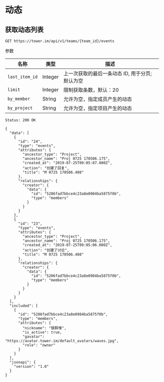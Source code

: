 # 动态

## 获取动态列表

```
GET https://tower.im/api/v1/teams/{team_id}/events
```

参数

| 名称                      | 类型        | 描述               |
| ------------------------- | ----------- | ------------------ |
| `last_item_id` | Integer | 上一次获取的最后一条动态 ID, 用于分页; 默认为空 |
| `limit` | Integer | 限制获取条数，默认：20 |
| `by_member` | String | 允许为空，指定成员产生的动态 |
| `by_project` | String | 允许为空，指定项目产生的动态 |

```
Status: 200 OK

{
  "data": [
    {
      "id": "24",
      "type": "events",
      "attributes": {
        "ancestor_type": "Project",
        "ancestor_name": "Proj 0725 170506.175",
        "created_at": "2019-07-25T09:05:07.000Z",
        "action": "创建了回复",
        "title": "M 0725 170506.408"
      },
      "relationships": {
        "creator": {
          "data": {
            "id": "5206fad7bbce4c23a8e0984ba5875f0b",
            "type": "members"
          }
        }
      }
    },
    {
      "id": "23",
      "type": "events",
      "attributes": {
        "ancestor_type": "Project",
        "ancestor_name": "Proj 0725 170506.175",
        "created_at": "2019-07-25T09:05:06.000Z",
        "action": "创建了讨论",
        "title": "M 0725 170506.408"
      },
      "relationships": {
        "creator": {
          "data": {
            "id": "5206fad7bbce4c23a8e0984ba5875f0b",
            "type": "members"
          }
        }
      }
    }
  ],
  "included": [
    {
      "id": "5206fad7bbce4c23a8e0984ba5875f0b",
      "type": "members",
      "attributes": {
        "nickname": "银群惟",
        "is_active": true,
        "gavatar": "https://avatar.tower.im/default_avatars/waves.jpg",
        "role": "owner"
      }
    }
  ],
  "jsonapi": {
    "version": "1.0"
  }
}
```